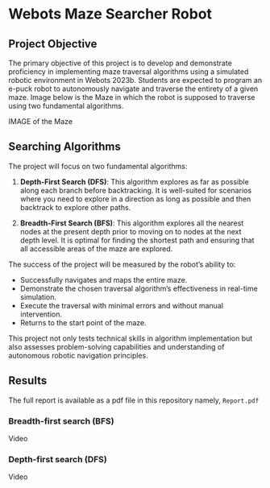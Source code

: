 # Webots Maze Searcher Robot
## Project Objective
The primary objective of this project is to develop and demonstrate proficiency in implementing maze
traversal algorithms using a simulated robotic environment in Webots 2023b. Students are expected to
program an e-puck robot to autonomously navigate and traverse the entirety of a given maze.
Image below is the Maze in which the robot is supposed to traverse using two fundamental algorithms.

IMAGE of the Maze
## Searching Algorithms
The project will focus on two fundamental algorithms:
1. **Depth-First Search (DFS)**: This algorithm explores as far as possible along each branch before
backtracking. It is well-suited for scenarios where you need to explore in a direction as long as possible
and then backtrack to explore other paths.

2. **Breadth-First Search (BFS)**: This algorithm explores all the nearest nodes at the present depth
prior to moving on to nodes at the next depth level. It is optimal for finding the shortest path and
ensuring that all accessible areas of the maze are explored.

The success of the project will be measured by the robot’s ability to:

  - Successfully navigates and maps the entire maze.
  - Demonstrate the chosen traversal algorithm’s effectiveness in real-time simulation.
  - Execute the traversal with minimal errors and without manual intervention.
  - Returns to the start point of the maze.

This project not only tests technical skills in algorithm implementation but also assesses problem-solving
capabilities and understanding of autonomous robotic navigation principles.
## Results
The full report is available as a pdf file in this repository namely, ```Report.pdf```
### Breadth-first search (BFS)
Video
### Depth-first search (DFS)
Video
